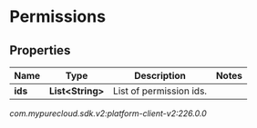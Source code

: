# Permissions


## Properties

| Name | Type | Description | Notes |
| ------------ | ------------- | ------------- | ------------- |
| **ids** | **List&lt;String&gt;** | List of permission ids. |  |




_com.mypurecloud.sdk.v2:platform-client-v2:226.0.0_
